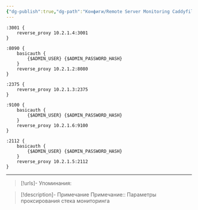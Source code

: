 ```yaml
---
{"dg-publish":true,"dg-path":"Конфиги/Remote Server Monitoring Caddyfile.md","permalink":"/konfigi/remote-server-monitoring-caddyfile/","tags":[""],"updated":"2025-05-13T21:55:24+03:00"}
---
```



```shell
:3001 {
    reverse_proxy 10.2.1.4:3001  
}

:8090 {
    basicauth {
        {$ADMIN_USER} {$ADMIN_PASSWORD_HASH}
    }    
    reverse_proxy 10.2.1.2:8080
}

:2375 {
    reverse_proxy 10.2.1.3:2375
}

:9100 {
    basicauth {
        {$ADMIN_USER} {$ADMIN_PASSWORD_HASH}
    }
    reverse_proxy 10.2.1.6:9100
}

:2112 {
    basicauth {
        {$ADMIN_USER} {$ADMIN_PASSWORD_HASH}
    }    
    reverse_proxy 10.2.1.5:2112
}
```

---
> [!urls]- Упоминания:

> [!description]- Примечание
> Примечание::  Параметры проксирования стека мониторинга

